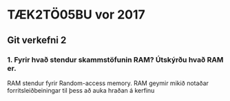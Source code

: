 # TÆK2TÖ05BU vor 2017
## Git verkefni 2
### 1. Fyrir hvað stendur skammstöfunin RAM? Útskýrðu hvað RAM er.
RAM stendur fyrir Random-access memory. RAM geymir mikið notaðar forritsleiðbeiningar til þess að auka hraðan á kerfinu